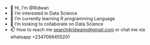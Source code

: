 - 👋 Hi, I’m @Ridwan
- 👀 I’m interested in Data Science
- 🌱 I’m currently learning R programming Language
- 💞️ I’m looking to collaborate on Data Science
- 📫 How to reach me search4ridwann@gmail.com or chat me via whatsapp +2347066455201

<!---
Alasfar/Alasfar is a ✨ special ✨ repository because its `README.md` (this file) appears on your GitHub profile.
You can click the Preview link to take a look at your changes.
--->
